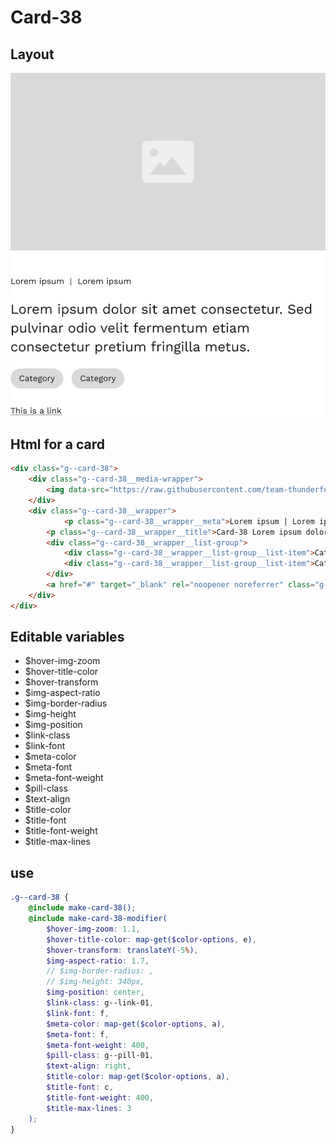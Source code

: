 # Card-38

## Layout

![alt text][card-38]

[card-38]: /src/img/global-components/card/card-38.jpg

## Html for a card

```html
<div class="g--card-38">
    <div class="g--card-38__media-wrapper">
        <img data-src="https://raw.githubusercontent.com/team-thunderfoot/ui/main/src/img/global-components/img-placeholder.jpg" src="/src/img/global-components/placeholder.jpg" alt="alt text" class="g--card-38__media-wrapper__media g--lazy-01" />
    </div>
    <div class="g--card-38__wrapper">
            <p class="g--card-38__wrapper__meta">Lorem ipsum | Lorem ipsum</p>
        <p class="g--card-38__wrapper__title">Card-38 Lorem ipsum dolor sit amet consectetur. Sed pulvinar odio velit fermentum etiam consectetur pretium fringilla metus.</p>
        <div class="g--card-38__wrapper__list-group">
            <div class="g--card-38__wrapper__list-group__list-item">Category</div>
            <div class="g--card-38__wrapper__list-group__list-item">Category</div>
        </div>
        <a href="#" target="_blank" rel="noopener noreferrer" class="g--card-38__wrapper__link">This is a link</a>
    </div>
</div>
```

## Editable variables

- $hover-img-zoom
- $hover-title-color
- $hover-transform
- $img-aspect-ratio
- $img-border-radius
- $img-height
- $img-position
- $link-class
- $link-font
- $meta-color
- $meta-font
- $meta-font-weight
- $pill-class
- $text-align
- $title-color
- $title-font
- $title-font-weight
- $title-max-lines

## use

```scss
.g--card-38 {
    @include make-card-38();
    @include make-card-38-modifier(
        $hover-img-zoom: 1.1,
        $hover-title-color: map-get($color-options, e),
        $hover-transform: translateY(-5%),
        $img-aspect-ratio: 1.7,
        // $img-border-radius: ,
        // $img-height: 340px,
        $img-position: center,
        $link-class: g--link-01,
        $link-font: f,
        $meta-color: map-get($color-options, a),
        $meta-font: f,
        $meta-font-weight: 400,
        $pill-class: g--pill-01,
        $text-align: right,
        $title-color: map-get($color-options, a),
        $title-font: c,
        $title-font-weight: 400,
        $title-max-lines: 3
    );
}
```
